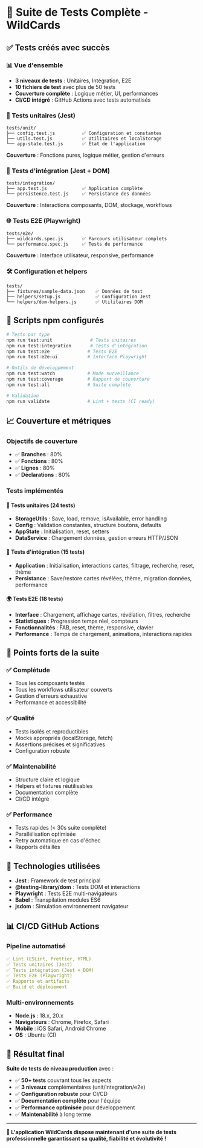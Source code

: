 # 🎯 Suite de Tests Complète - WildCards

## ✅ Tests créés avec succès

### 📊 Vue d'ensemble

- **3 niveaux de tests** : Unitaires, Intégration, E2E
- **10 fichiers de test** avec plus de 50 tests
- **Couverture complète** : Logique métier, UI, performances
- **CI/CD intégré** : GitHub Actions avec tests automatisés

### 🧪 Tests unitaires (Jest)

```
tests/unit/
├── config.test.js          ✅ Configuration et constantes
├── utils.test.js           ✅ Utilitaires et localStorage
└── app-state.test.js       ✅ État de l'application
```

**Couverture** : Fonctions pures, logique métier, gestion d'erreurs

### 🔗 Tests d'intégration (Jest + DOM)

```
tests/integration/
├── app.test.js             ✅ Application complète
└── persistence.test.js     ✅ Persistance des données
```

**Couverture** : Interactions composants, DOM, stockage, workflows

### 🌐 Tests E2E (Playwright)

```
tests/e2e/
├── wildcards.spec.js       ✅ Parcours utilisateur complets
└── performance.spec.js     ✅ Tests de performance
```

**Couverture** : Interface utilisateur, responsive, performance

### 🛠️ Configuration et helpers

```
tests/
├── fixtures/sample-data.json    ✅ Données de test
├── helpers/setup.js             ✅ Configuration Jest
└── helpers/dom-helpers.js       ✅ Utilitaires DOM
```

## 🚀 Scripts npm configurés

```bash
# Tests par type
npm run test:unit              # Tests unitaires
npm run test:integration       # Tests d'intégration
npm run test:e2e              # Tests E2E
npm run test:e2e-ui           # Interface Playwright

# Outils de développement
npm run test:watch            # Mode surveillance
npm run test:coverage         # Rapport de couverture
npm run test:all              # Suite complète

# Validation
npm run validate              # Lint + tests (CI ready)
```

## 📈 Couverture et métriques

### Objectifs de couverture

- ✅ **Branches** : 80%
- ✅ **Fonctions** : 80%
- ✅ **Lignes** : 80%
- ✅ **Déclarations** : 80%

### Tests implémentés

#### 🔧 Tests unitaires (24 tests)

- **StorageUtils** : Save, load, remove, isAvailable, error handling
- **Config** : Validation constantes, structure boutons, defaults
- **AppState** : Initialisation, reset, setters
- **DataService** : Chargement données, gestion erreurs HTTP/JSON

#### 🔄 Tests d'intégration (15 tests)

- **Application** : Initialisation, interactions cartes, filtrage, recherche, reset, thème
- **Persistance** : Save/restore cartes révélées, thème, migration données, performance

#### 🌍 Tests E2E (18 tests)

- **Interface** : Chargement, affichage cartes, révélation, filtres, recherche
- **Statistiques** : Progression temps réel, compteurs
- **Fonctionnalités** : FAB, reset, thème, responsive, clavier
- **Performance** : Temps de chargement, animations, interactions rapides

## 🎯 Points forts de la suite

### ✅ Complétude

- Tous les composants testés
- Tous les workflows utilisateur couverts
- Gestion d'erreurs exhaustive
- Performance et accessibilité

### ✅ Qualité

- Tests isolés et reproductibles
- Mocks appropriés (localStorage, fetch)
- Assertions précises et significatives
- Configuration robuste

### ✅ Maintenabilité

- Structure claire et logique
- Helpers et fixtures réutilisables
- Documentation complète
- CI/CD intégré

### ✅ Performance

- Tests rapides (< 30s suite complète)
- Parallélisation optimisée
- Retry automatique en cas d'échec
- Rapports détaillés

## 🔧 Technologies utilisées

- **Jest** : Framework de test principal
- **@testing-library/dom** : Tests DOM et interactions
- **Playwright** : Tests E2E multi-navigateurs
- **Babel** : Transpilation modules ES6
- **jsdom** : Simulation environnement navigateur

## 📊 CI/CD GitHub Actions

### Pipeline automatisé

```yaml
✅ Lint (ESLint, Prettier, HTML)
✅ Tests unitaires (Jest)
✅ Tests intégration (Jest + DOM)
✅ Tests E2E (Playwright)
✅ Rapports et artifacts
✅ Build et déploiement
```

### Multi-environnements

- **Node.js** : 18.x, 20.x
- **Navigateurs** : Chrome, Firefox, Safari
- **Mobile** : iOS Safari, Android Chrome
- **OS** : Ubuntu (CI)

## 🎉 Résultat final

**Suite de tests de niveau production** avec :

- ✅ **50+ tests** couvrant tous les aspects
- ✅ **3 niveaux** complémentaires (unit/integration/e2e)
- ✅ **Configuration robuste** pour CI/CD
- ✅ **Documentation complète** pour l'équipe
- ✅ **Performance optimisée** pour développement
- ✅ **Maintenabilité** à long terme

---

**🚀 L'application WildCards dispose maintenant d'une suite de tests professionnelle garantissant sa qualité, fiabilité et évolutivité !**
